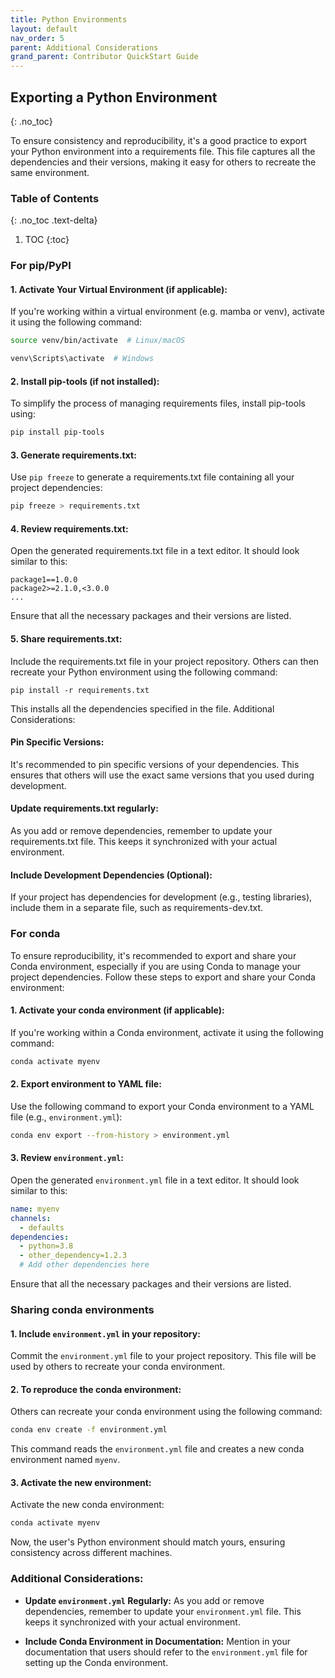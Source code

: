 ```yaml
---
title: Python Environments
layout: default
nav_order: 5
parent: Additional Considerations
grand_parent: Contributor QuickStart Guide
---
```


## Exporting a Python Environment
{: .no_toc}

To ensure consistency and reproducibility, it's a good practice to export your Python environment into a requirements file. This file captures all the dependencies and their versions, making it easy for others to recreate the same environment.

### Table of Contents
{: .no_toc .text-delta}

1. TOC
{:toc}

### For pip/PyPI

#### 1. Activate Your Virtual Environment (if applicable):

If you're working within a virtual environment (e.g. mamba or venv), activate it using the following command:
```bash
source venv/bin/activate  # Linux/macOS
```
```bash
venv\Scripts\activate  # Windows
```

#### 2. Install pip-tools (if not installed):

To simplify the process of managing requirements files, install pip-tools using:

```bash
pip install pip-tools
```

#### 3. Generate requirements.txt:

Use `pip freeze` to generate a requirements.txt file containing all your project dependencies:

```bash
pip freeze > requirements.txt
```

#### 4. Review requirements.txt:

Open the generated requirements.txt file in a text editor. It should look similar to this:

```plaintext
package1==1.0.0
package2>=2.1.0,<3.0.0
...
```

Ensure that all the necessary packages and their versions are listed.

#### 5. Share requirements.txt:

Include the requirements.txt file in your project repository. Others can then recreate your Python environment using the following command:

```
pip install -r requirements.txt
```

This installs all the dependencies specified in the file.
 Additional Considerations:

#### Pin Specific Versions:
    
It's recommended to pin specific versions of your dependencies. This ensures that others will use the exact same versions that you used during development.

#### Update requirements.txt regularly:
    
As you add or remove dependencies, remember to update your requirements.txt file. This keeps it synchronized with your actual environment.

#### Include Development Dependencies (Optional):
    
If your project has dependencies for development (e.g., testing libraries), include them in a separate file, such as requirements-dev.txt.

### For conda

To ensure reproducibility, it's recommended to export and share your Conda environment, especially if you are using Conda to manage your project dependencies. Follow these steps to export and share your Conda environment:

#### 1. Activate your conda environment (if applicable):

If you're working within a Conda environment, activate it using the following command:

```bash
conda activate myenv
```

#### 2. Export environment to YAML file:

Use the following command to export your Conda environment to a YAML file (e.g., `environment.yml`):

```bash
conda env export --from-history > environment.yml
```

#### 3. Review `environment.yml`:

Open the generated `environment.yml` file in a text editor. It should look similar to this:

```yaml
name: myenv
channels:
  - defaults
dependencies:
  - python=3.8
  - other_dependency=1.2.3
  # Add other dependencies here
```

Ensure that all the necessary packages and their versions are listed.

### Sharing conda environments

#### 1. Include `environment.yml` in your repository:

Commit the `environment.yml` file to your project repository. This file will be used by others to recreate your conda environment.

#### 2. To reproduce the conda environment:

Others can recreate your conda environment using the following command:

```bash
conda env create -f environment.yml
```

This command reads the `environment.yml` file and creates a new conda environment named `myenv`.

#### 3. Activate the new environment:

Activate the new conda environment:

```bash
conda activate myenv
```

Now, the user's Python environment should match yours, ensuring consistency across different machines.

### Additional Considerations:

- **Update `environment.yml` Regularly:**
  As you add or remove dependencies, remember to update your `environment.yml` file. This keeps it synchronized with your actual environment.

- **Include Conda Environment in Documentation:**
  Mention in your documentation that users should refer to the `environment.yml` file for setting up the Conda environment.
